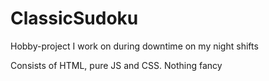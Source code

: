 # ClassicSudoku

Hobby-project I work on during downtime on my night shifts

Consists of HTML, pure JS and CSS. Nothing fancy
